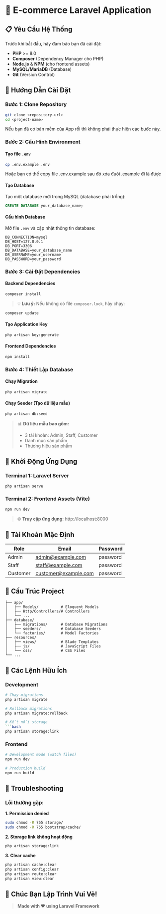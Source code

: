 # 🛒 E-commerce Laravel Application

## 📋 Yêu Cầu Hệ Thống

Trước khi bắt đầu, hãy đảm bảo bạn đã cài đặt:

-   **PHP** >= 8.0
-   **Composer** (Dependency Manager cho PHP)
-   **Node.js** & **NPM** (cho frontend assets)
-   **MySQL/MariaDB** (Database)
-   **Git** (Version Control)

## 🚀 Hướng Dẫn Cài Đặt

### Bước 1: Clone Repository

```bash
git clone <repository-url>
cd <project-name>
```

Nếu bạn đã có bản mềm của App rồi thì không phải thực hiện các bước này.

### Bước 2: Cấu Hình Environment

#### Tạo file `.env`

```bash
cp .env.example .env
```

Hoặc bạn có thể copy file .env.example sau đó xóa đuôi .example đi là được

#### Tạo Database

Tạo một database mới trong MySQL (database phải trống):

```sql
CREATE DATABASE your_database_name;
```

#### Cấu hình Database

Mở file `.env` và cập nhật thông tin database:

```env
DB_CONNECTION=mysql
DB_HOST=127.0.0.1
DB_PORT=3306
DB_DATABASE=your_database_name
DB_USERNAME=your_username
DB_PASSWORD=your_password
```

### Bước 3: Cài Đặt Dependencies

#### Backend Dependencies

```bash
composer install
```

> 💡 **Lưu ý:** Nếu không có file `composer.lock`, hãy chạy:

```bash
composer update
```

#### Tạo Application Key

```bash
php artisan key:generate
```

#### Frontend Dependencies

```bash
npm install
```

### Bước 4: Thiết Lập Database



#### Chạy Migration

```bash
php artisan migrate
```

#### Chạy Seeder (Tạo dữ liệu mẫu)

```bash
php artisan db:seed
```

> 📊 **Dữ liệu mẫu bao gồm:**
>
> -   3 tài khoản: Admin, Staff, Customer
> -   Danh mục sản phẩm
> -   Thương hiệu sản phẩm

## 🎯 Khởi Động Ứng Dụng

### Terminal 1: Laravel Server

```bash
php artisan serve
```

### Terminal 2: Frontend Assets (Vite)

```bash
npm run dev
```

> 🌐 **Truy cập ứng dụng:** http://localhost:8000

## 👥 Tài Khoản Mặc Định

| Role     | Email                | Password |
| -------- | -------------------- | -------- |
| Admin    | admin@example.com    | password |
| Staff    | staff@example.com    | password |
| Customer | customer@example.com | password |

## 📁 Cấu Trúc Project

```
├── app/
│   ├── Models/          # Eloquent Models
│   ├── Http/Controllers/# Controllers
│   └── ...
├── database/
│   ├── migrations/      # Database Migrations
│   ├── seeders/         # Database Seeders
│   └── factories/       # Model Factories
├── resources/
│   ├── views/           # Blade Templates
│   ├── js/              # JavaScript Files
│   └── css/             # CSS Files
└── ...
```

## 🔧 Các Lệnh Hữu Ích

### Development

```bash
# Chạy migrations
php artisan migrate

# Rollback migrations
php artisan migrate:rollback

# Kết nối storage
```bash
php artisan storage:link
```

### Frontend

```bash
# Development mode (watch files)
npm run dev

# Production build
npm run build


```

## 🐛 Troubleshooting

### Lỗi thường gặp:

**1. Permission denied**

```bash
sudo chmod -R 755 storage/
sudo chmod -R 755 bootstrap/cache/
```

**2. Storage link không hoạt động**

```bash
php artisan storage:link
```

**3. Clear cache**

```bash
php artisan cache:clear
php artisan config:clear
php artisan route:clear
php artisan view:clear
```

## 🎉 Chúc Bạn Lập Trình Vui Vẻ!

> **Made with ❤️ using Laravel Framework**
